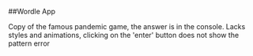 ##Wordle App

Copy of the famous pandemic game, the answer is in the console.
Lacks styles and animations, clicking on the 'enter' button does not show the pattern error
